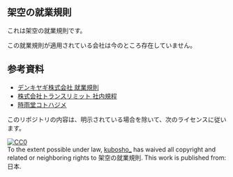 ## 架空の就業規則

これは架空の就業規則です。

この就業規則が適用されている会社は今のところ存在していません。

## 参考資料

- [デンキヤギ株式会社 就業規則](https://github.com/DenkiYagi/EmployeeHandbook)
- [株式会社トランスリミット 社内規程](https://github.com/Translimit/company-regulation)
- [時雨堂コトハジメ](https://gist.github.com/voluntas/8183054)

このリポジトリの内容は、明示されている場合を除いて、次のライセンスに従います。

<p xmlns:dct="http://purl.org/dc/terms/" xmlns:vcard="http://www.w3.org/2001/vcard-rdf/3.0#">
  <a rel="license"
     href="http://creativecommons.org/publicdomain/zero/1.0/">
    <img src="http://i.creativecommons.org/p/zero/1.0/88x31.png" style="border-style: none;" alt="CC0" />
  </a>
  <br />
  To the extent possible under law,
  <a rel="dct:publisher"
     href="http://blog.kubosho.com/">
    <span property="dct:title">kubosho_</span></a>
  has waived all copyright and related or neighboring rights to
  <span property="dct:title">架空の就業規則</span>.
This work is published from:
<span property="vcard:Country" datatype="dct:ISO3166"
      content="JP" about="http://blog.kubosho.com/">
  日本</span>.
</p>

